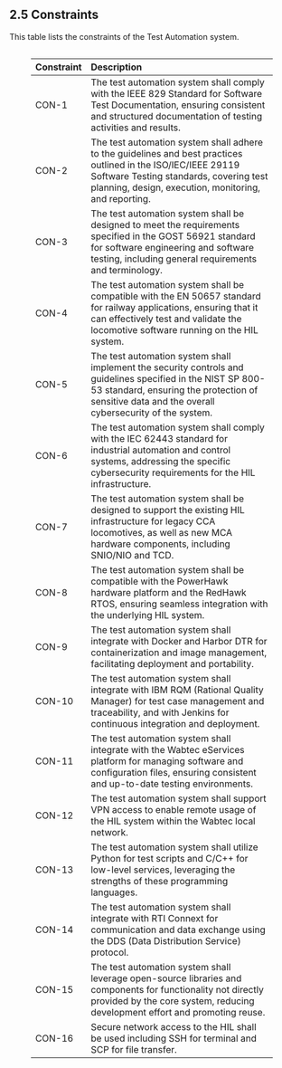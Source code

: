 ## 2.5 Constraints
This table lists the constraints of the Test Automation system.

<div style="display: flex; justify-content: center;"><div style="font-size: 0.9em; max-width:85%; line-height:1.4">

| Constraint | Description                                                                                                                                                                                                       |
| ---------- | :---------------------------------------------------------------------------------------------------------------------------------------------------------------------------------------------------------------- |
| CON-1      | The test automation system shall comply with the IEEE 829 Standard for Software Test Documentation, ensuring consistent and structured documentation of testing activities and results.                           |
| CON-2      | The test automation system shall adhere to the guidelines and best practices outlined in the ISO/IEC/IEEE 29119 Software Testing standards, covering test planning, design, execution, monitoring, and reporting. |
| CON-3      | The test automation system shall be designed to meet the requirements specified in the GOST 56921 standard for software engineering and software testing, including general requirements and terminology.          |
| CON-4      | The test automation system shall be compatible with the EN 50657 standard for railway applications, ensuring that it can effectively test and validate the locomotive software running on the HIL system.         |
| CON-5      | The test automation system shall implement the security controls and guidelines specified in the NIST SP 800-53 standard, ensuring the protection of sensitive data and the overall cybersecurity of the system.   |
| CON-6      | The test automation system shall comply with the IEC 62443 standard for industrial automation and control systems, addressing the specific cybersecurity requirements for the HIL infrastructure.                  |
| CON-7      | The test automation system shall be designed to support the existing HIL infrastructure for legacy CCA locomotives, as well as new MCA hardware components, including SNIO/NIO and TCD.                           |
| CON-8      | The test automation system shall be compatible with the PowerHawk hardware platform and the RedHawk RTOS, ensuring seamless integration with the underlying HIL system.                                           |
| CON-9      | The test automation system shall integrate with Docker and Harbor DTR for containerization and image management, facilitating deployment and portability.                                                         |
| CON-10     | The test automation system shall integrate with IBM RQM (Rational Quality Manager) for test case management and traceability, and with Jenkins for continuous integration and deployment.                         |
| CON-11     | The test automation system shall integrate with the Wabtec eServices platform for managing software and configuration files, ensuring consistent and up-to-date testing environments.                               |
| CON-12     | The test automation system shall support VPN access to enable remote usage of the HIL system within the Wabtec local network.                                                                                     |
| CON-13     | The test automation system shall utilize Python for test scripts and C/C++ for low-level services, leveraging the strengths of these programming languages.                                                       |
| CON-14     | The test automation system shall integrate with RTI Connext for communication and data exchange using the DDS (Data Distribution Service) protocol.                                                               |
| CON-15     | The test automation system shall leverage open-source libraries and components for functionality not directly provided by the core system, reducing development effort and promoting reuse.                       |
| CON-16     | Secure network access to the HIL shall be used including SSH for terminal and SCP for file transfer.                                                                                                               |

</div></div>